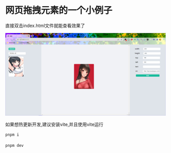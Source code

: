 # 网页拖拽元素的一个小例子

直接双击index.html文件就能查看效果了

![alt 首页](/img/first.png)

如果想热更新开发,建议安装vite,并且使用vite运行
```sh
pnpm i

pnpm dev
```
